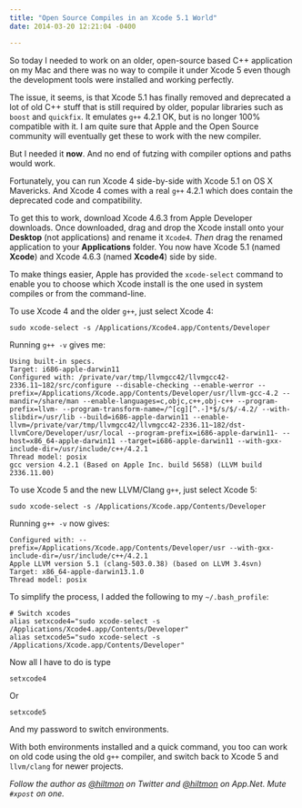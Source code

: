 ```yaml
---
title: "Open Source Compiles in an Xcode 5.1 World"
date: 2014-03-20 12:21:04 -0400

---
```


So today I needed to work on an older, open-source based C++ application on my Mac and there was no way to compile it under Xcode 5 even though the development tools were installed and working perfectly.

The issue, it seems, is that Xcode 5.1 has finally removed and deprecated a lot of old C++ stuff that is still required by older, popular libraries such as `boost` and `quickfix`. It emulates `g++` 4.2.1 OK, but is no longer 100% compatible with it. I am quite sure that Apple and the Open Source community will eventually get these to work with the new compiler.

But I needed it **now**. And no end of futzing with compiler options and paths would work.

Fortunately, you can run Xcode 4 side-by-side with Xcode 5.1 on OS X Mavericks. And Xcode 4 comes with a real `g++` 4.2.1 which does contain the deprecated code and compatibility.

To get this to work, download Xcode 4.6.3 from Apple Developer downloads. Once downloaded, drag and drop the Xcode install onto your **Desktop** (not applications) and rename it `Xcode4`. *Then* drag the renamed application to your **Applications** folder. You now have Xcode 5.1 (named **Xcode**) and Xcode 4.6.3 (named **Xcode4**) side by side.

To make things easier, Apple has provided the `xcode-select` command to enable you to choose which Xcode install is the one used in system compiles or from the command-line.

To use Xcode 4 and the older `g++`, just select Xcode 4:

```
sudo xcode-select -s /Applications/Xcode4.app/Contents/Developer
```
	
Running `g++ -v` gives me:

```
Using built-in specs.
Target: i686-apple-darwin11
Configured with: /private/var/tmp/llvmgcc42/llvmgcc42-2336.11~182/src/configure --disable-checking --enable-werror --prefix=/Applications/Xcode.app/Contents/Developer/usr/llvm-gcc-4.2 --mandir=/share/man --enable-languages=c,objc,c++,obj-c++ --program-prefix=llvm- --program-transform-name=/^[cg][^.-]*$/s/$/-4.2/ --with-slibdir=/usr/lib --build=i686-apple-darwin11 --enable-llvm=/private/var/tmp/llvmgcc42/llvmgcc42-2336.11~182/dst-llvmCore/Developer/usr/local --program-prefix=i686-apple-darwin11- --host=x86_64-apple-darwin11 --target=i686-apple-darwin11 --with-gxx-include-dir=/usr/include/c++/4.2.1
Thread model: posix
gcc version 4.2.1 (Based on Apple Inc. build 5658) (LLVM build 2336.11.00)
```
	
To use Xcode 5 and the new LLVM/Clang `g++`, just select Xcode 5:

```
sudo xcode-select -s /Applications/Xcode.app/Contents/Developer
```
	
Running `g++ -v` now gives:

```
Configured with: --prefix=/Applications/Xcode.app/Contents/Developer/usr --with-gxx-include-dir=/usr/include/c++/4.2.1
Apple LLVM version 5.1 (clang-503.0.38) (based on LLVM 3.4svn)
Target: x86_64-apple-darwin13.1.0
Thread model: posix
```

To simplify the process, I added the following to my `~/.bash_profile`:

```
# Switch xcodes
alias setxcode4="sudo xcode-select -s /Applications/Xcode4.app/Contents/Developer"
alias setxcode5="sudo xcode-select -s /Applications/Xcode.app/Contents/Developer"
```

Now all I have to do is type

	setxcode4
	
Or

	setxcode5
	
And my password to switch environments.

With both environments installed and a quick command, you too can work on old code using the old `g++` compiler, and switch back to Xcode 5 and `llvm/clang` for newer projects.

*Follow the author as [@hiltmon](https://twitter.com/hiltmon) on Twitter and [@hiltmon](http://alpha.app.net/hiltmon) on App.Net. Mute `#xpost` on one.*
